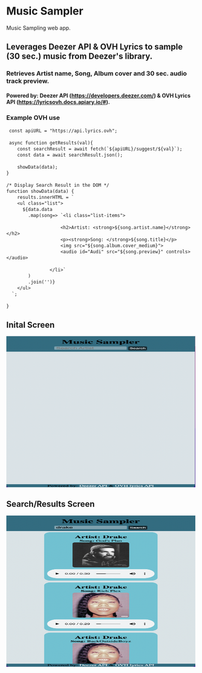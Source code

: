 # Music Sampler
Music Sampling web app.

## Leverages Deezer API & OVH Lyrics to sample (30 sec.) music from Deezer's library.
### Retrieves Artist name, Song, Album cover and 30 sec. audio track preview.

#### Powered by: Deezer API (https://developers.deezer.com/) & OVH Lyrics API (https://lyricsovh.docs.apiary.io/#).

### Example OVH use
```
 const apiURL = "https://api.lyrics.ovh";
 
 async function getResults(val){
    const searchResult = await fetch(`${apiURL}/suggest/${val}`);
    const data = await searchResult.json();
    
    showData(data);
}

/* Display Search Result in the DOM */
function showData(data) {
    results.innerHTML = `
    <ul class="list">
      ${data.data
        .map(song=> `<li class="list-items">

                    <h2>Artist: <strong>${song.artist.name}</strong></h2>
                    <p><strong>Song: </strong>${song.title}</p>
                    <img src="${song.album.cover_medium}">
                    <audio id="Audi" src="${song.preview}" controls></audio>

                </li>`
        )
        .join('')}
    </ul>
  `;
    
}
```
## Inital Screen
<img src="/screenshots/initial screen.png" width="500" height="400">

## Search/Results Screen

<img src="/screenshots/Search.png" width="500" height="400">

